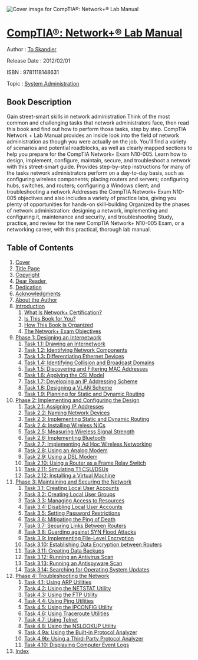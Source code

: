 ![Cover image for CompTIA®: Network+® Lab Manual](https://imgdetail.ebookreading.net/cover/cover/system_admin/EB9781118148631.jpg)

[CompTIA®: Network+® Lab Manual](https://ebookreading.net/view/book/CompTIA%C2%AE%3A+Network%2B%C2%AE+Lab+Manual-EB9781118148631_1.html "CompTIA®: Network+® Lab Manual")
====================================================================================================================

Author : [To Skandier](https://ebookreading.net/search/author/To+Skandier)

Release Date : 2012/02/01

ISBN : 9781118148631

Topic : [System Administration](https://ebookreading.net/search/category/system-administration)

Book Description
-----------------

Gain street-smart skills in network administration
Think of the most common and challenging tasks that network administrators face, then read this book and find out how to perform those tasks, step by step. CompTIA Network + Lab Manual provides an inside look into the field of network administration as though you were actually on the job. You'll find a variety of scenarios and potential roadblocks, as well as clearly mapped sections to help you prepare for the CompTIA Network+ Exam N10-005. Learn how to design, implement, configure, maintain, secure, and troubleshoot a network with this street-smart guide.
Provides step-by-step instructions for many of the tasks network administrators perform on a day-to-day basis, such as configuring wireless components; placing routers and servers; configuring hubs, switches, and routers; configuring a Windows client; and troubleshooting a network
Addresses the CompTIA Network+ Exam N10-005 objectives and also includes a variety of practice labs, giving you plenty of opportunities for hands-on skill-building
Organized by the phases of network administration: designing a network, implementing and configuring it, maintenance and security, and troubleshooting
Study, practice, and review for the new CompTIA Network+ N10-005 Exam, or a networking career, with this practical, thorough lab manual.
              
Table of Contents
-----------------

1. [Cover](https://ebookreading.net/view/book/CompTIA%C2%AE%3A+Network%2B%C2%AE+Lab+Manual-EB9781118148631_1.html)
1. [Title Page](https://ebookreading.net/view/book/CompTIA%C2%AE%3A+Network%2B%C2%AE+Lab+Manual-EB9781118148631_3.html)
1. [Copyright](https://ebookreading.net/view/book/CompTIA%C2%AE%3A+Network%2B%C2%AE+Lab+Manual-EB9781118148631_4.html)
1. [Dear Reader,](https://ebookreading.net/view/book/CompTIA%C2%AE%3A+Network%2B%C2%AE+Lab+Manual-EB9781118148631_5.html)
1. [Dedication](https://ebookreading.net/view/book/CompTIA%C2%AE%3A+Network%2B%C2%AE+Lab+Manual-EB9781118148631_6.html)
1. [Acknowledgments](https://ebookreading.net/view/book/CompTIA%C2%AE%3A+Network%2B%C2%AE+Lab+Manual-EB9781118148631_7.html)
1. [About the Author](https://ebookreading.net/view/book/CompTIA%C2%AE%3A+Network%2B%C2%AE+Lab+Manual-EB9781118148631_8.html)
1. [Introduction](https://ebookreading.net/view/book/CompTIA%C2%AE%3A+Network%2B%C2%AE+Lab+Manual-EB9781118148631_9.html)
    1. [What Is Network+ Certification?](https://ebookreading.net/view/book/CompTIA%C2%AE%3A+Network%2B%C2%AE+Lab+Manual-EB9781118148631_9.html#f07-anchor-1)
    1. [Is This Book for You?](https://ebookreading.net/view/book/CompTIA%C2%AE%3A+Network%2B%C2%AE+Lab+Manual-EB9781118148631_9.html#f07-anchor-2)
    1. [How This Book Is Organized](https://ebookreading.net/view/book/CompTIA%C2%AE%3A+Network%2B%C2%AE+Lab+Manual-EB9781118148631_9.html#f07-anchor-3)
    1. [The Network+ Exam Objectives](https://ebookreading.net/view/book/CompTIA%C2%AE%3A+Network%2B%C2%AE+Lab+Manual-EB9781118148631_9.html#f07-anchor-4)
1. [Phase 1: Designing an Internetwork](https://ebookreading.net/view/book/CompTIA%C2%AE%3A+Network%2B%C2%AE+Lab+Manual-EB9781118148631_10.html)
    1. [Task 1.1: Drawing an Internetwork](https://ebookreading.net/view/book/CompTIA%C2%AE%3A+Network%2B%C2%AE+Lab+Manual-EB9781118148631_10.html#c01-anchor-1)
    1. [Task 1.2: Identifying Network Components](https://ebookreading.net/view/book/CompTIA%C2%AE%3A+Network%2B%C2%AE+Lab+Manual-EB9781118148631_10.html#c01-anchor-2)
    1. [Task 1.3: Differentiating Ethernet Devices](https://ebookreading.net/view/book/CompTIA%C2%AE%3A+Network%2B%C2%AE+Lab+Manual-EB9781118148631_10.html#c01-anchor-3)
    1. [Task 1.4: Identifying Collision and Broadcast Domains](https://ebookreading.net/view/book/CompTIA%C2%AE%3A+Network%2B%C2%AE+Lab+Manual-EB9781118148631_10.html#c01-anchor-4)
    1. [Task 1.5: Discovering and Filtering MAC Addresses](https://ebookreading.net/view/book/CompTIA%C2%AE%3A+Network%2B%C2%AE+Lab+Manual-EB9781118148631_10.html#c01-anchor-5)
    1. [Task 1.6: Applying the OSI Model](https://ebookreading.net/view/book/CompTIA%C2%AE%3A+Network%2B%C2%AE+Lab+Manual-EB9781118148631_10.html#c01-anchor-6)
    1. [Task 1.7: Developing an IP Addressing Scheme](https://ebookreading.net/view/book/CompTIA%C2%AE%3A+Network%2B%C2%AE+Lab+Manual-EB9781118148631_10.html#c01-anchor-7)
    1. [Task 1.8: Designing a VLAN Scheme](https://ebookreading.net/view/book/CompTIA%C2%AE%3A+Network%2B%C2%AE+Lab+Manual-EB9781118148631_10.html#c01-anchor-8)
    1. [Task 1.9: Planning for Static and Dynamic Routing](https://ebookreading.net/view/book/CompTIA%C2%AE%3A+Network%2B%C2%AE+Lab+Manual-EB9781118148631_10.html#c01-anchor-9)
1. [Phase 2: Implementing and Configuring the Design](https://ebookreading.net/view/book/CompTIA%C2%AE%3A+Network%2B%C2%AE+Lab+Manual-EB9781118148631_11.html)
    1. [Task 2.1: Assigning IP Addresses](https://ebookreading.net/view/book/CompTIA%C2%AE%3A+Network%2B%C2%AE+Lab+Manual-EB9781118148631_11.html#c02-anchor-1)
    1. [Task 2.2: Naming Network Devices](https://ebookreading.net/view/book/CompTIA%C2%AE%3A+Network%2B%C2%AE+Lab+Manual-EB9781118148631_11.html#c02-anchor-2)
    1. [Task 2.3: Implementing Static and Dynamic Routing](https://ebookreading.net/view/book/CompTIA%C2%AE%3A+Network%2B%C2%AE+Lab+Manual-EB9781118148631_11.html#c02-anchor-3)
    1. [Task 2.4: Installing Wireless NICs](https://ebookreading.net/view/book/CompTIA%C2%AE%3A+Network%2B%C2%AE+Lab+Manual-EB9781118148631_11.html#c02-anchor-4)
    1. [Task 2.5: Measuring Wireless Signal Strength](https://ebookreading.net/view/book/CompTIA%C2%AE%3A+Network%2B%C2%AE+Lab+Manual-EB9781118148631_11.html#c02-anchor-5)
    1. [Task 2.6: Implementing Bluetooth](https://ebookreading.net/view/book/CompTIA%C2%AE%3A+Network%2B%C2%AE+Lab+Manual-EB9781118148631_11.html#c02-anchor-6)
    1. [Task 2.7: Implementing Ad Hoc Wireless Networking](https://ebookreading.net/view/book/CompTIA%C2%AE%3A+Network%2B%C2%AE+Lab+Manual-EB9781118148631_11.html#c02-anchor-7)
    1. [Task 2.8: Using an Analog Modem](https://ebookreading.net/view/book/CompTIA%C2%AE%3A+Network%2B%C2%AE+Lab+Manual-EB9781118148631_11.html#c02-anchor-8)
    1. [Task 2.9: Using a DSL Modem](https://ebookreading.net/view/book/CompTIA%C2%AE%3A+Network%2B%C2%AE+Lab+Manual-EB9781118148631_11.html#c02-anchor-9)
    1. [Task 2.10: Using a Router as a Frame Relay Switch](https://ebookreading.net/view/book/CompTIA%C2%AE%3A+Network%2B%C2%AE+Lab+Manual-EB9781118148631_11.html#c02-anchor-10)
    1. [Task 2.11: Simulating T1 CSU/DSUs](https://ebookreading.net/view/book/CompTIA%C2%AE%3A+Network%2B%C2%AE+Lab+Manual-EB9781118148631_11.html#c02-anchor-11)
    1. [Task 2.12: Installing a Virtual Machine](https://ebookreading.net/view/book/CompTIA%C2%AE%3A+Network%2B%C2%AE+Lab+Manual-EB9781118148631_11.html#c02-anchor-12)
1. [Phase 3: Maintaining and Securing the Network](https://ebookreading.net/view/book/CompTIA%C2%AE%3A+Network%2B%C2%AE+Lab+Manual-EB9781118148631_12.html)
    1. [Task 3.1: Creating Local User Accounts](https://ebookreading.net/view/book/CompTIA%C2%AE%3A+Network%2B%C2%AE+Lab+Manual-EB9781118148631_12.html#c03-anchor-1)
    1. [Task 3.2: Creating Local User Groups](https://ebookreading.net/view/book/CompTIA%C2%AE%3A+Network%2B%C2%AE+Lab+Manual-EB9781118148631_12.html#c03-anchor-2)
    1. [Task 3.3: Managing Access to Resources](https://ebookreading.net/view/book/CompTIA%C2%AE%3A+Network%2B%C2%AE+Lab+Manual-EB9781118148631_12.html#c03-anchor-3)
    1. [Task 3.4: Disabling Local User Accounts](https://ebookreading.net/view/book/CompTIA%C2%AE%3A+Network%2B%C2%AE+Lab+Manual-EB9781118148631_12.html#c03-anchor-4)
    1. [Task 3.5: Setting Password Restrictions](https://ebookreading.net/view/book/CompTIA%C2%AE%3A+Network%2B%C2%AE+Lab+Manual-EB9781118148631_12.html#c03-anchor-5)
    1. [Task 3.6: Mitigating the Ping of Death](https://ebookreading.net/view/book/CompTIA%C2%AE%3A+Network%2B%C2%AE+Lab+Manual-EB9781118148631_12.html#c03-anchor-6)
    1. [Task 3.7: Securing Links Between Routers](https://ebookreading.net/view/book/CompTIA%C2%AE%3A+Network%2B%C2%AE+Lab+Manual-EB9781118148631_12.html#c03-anchor-7)
    1. [Task 3.8: Guarding against SYN Flood Attacks](https://ebookreading.net/view/book/CompTIA%C2%AE%3A+Network%2B%C2%AE+Lab+Manual-EB9781118148631_12.html#c03-anchor-8)
    1. [Task 3.9: Implementing File-Level Encryption](https://ebookreading.net/view/book/CompTIA%C2%AE%3A+Network%2B%C2%AE+Lab+Manual-EB9781118148631_12.html#c03-anchor-9)
    1. [Task 3.10: Establishing Data Encryption between Routers](https://ebookreading.net/view/book/CompTIA%C2%AE%3A+Network%2B%C2%AE+Lab+Manual-EB9781118148631_12.html#c03-anchor-10)
    1. [Task 3.11: Creating Data Backups](https://ebookreading.net/view/book/CompTIA%C2%AE%3A+Network%2B%C2%AE+Lab+Manual-EB9781118148631_12.html#c03-anchor-11)
    1. [Task 3.12: Running an Antivirus Scan](https://ebookreading.net/view/book/CompTIA%C2%AE%3A+Network%2B%C2%AE+Lab+Manual-EB9781118148631_12.html#c03-anchor-12)
    1. [Task 3.13: Running an Antispyware Scan](https://ebookreading.net/view/book/CompTIA%C2%AE%3A+Network%2B%C2%AE+Lab+Manual-EB9781118148631_12.html#c03-anchor-13)
    1. [Task 3.14: Searching for Operating System Updates](https://ebookreading.net/view/book/CompTIA%C2%AE%3A+Network%2B%C2%AE+Lab+Manual-EB9781118148631_12.html#c03-anchor-14)
1. [Phase 4: Troubleshooting the Network](https://ebookreading.net/view/book/CompTIA%C2%AE%3A+Network%2B%C2%AE+Lab+Manual-EB9781118148631_13.html)
    1. [Task 4.1: Using ARP Utilities](https://ebookreading.net/view/book/CompTIA%C2%AE%3A+Network%2B%C2%AE+Lab+Manual-EB9781118148631_13.html#c04-anchor-1)
    1. [Task 4.2: Using the NETSTAT Utility](https://ebookreading.net/view/book/CompTIA%C2%AE%3A+Network%2B%C2%AE+Lab+Manual-EB9781118148631_13.html#c04-anchor-2)
    1. [Task 4.3: Using the FTP Utility](https://ebookreading.net/view/book/CompTIA%C2%AE%3A+Network%2B%C2%AE+Lab+Manual-EB9781118148631_13.html#c04-anchor-3)
    1. [Task 4.4: Using Ping Utilities](https://ebookreading.net/view/book/CompTIA%C2%AE%3A+Network%2B%C2%AE+Lab+Manual-EB9781118148631_13.html#c04-anchor-4)
    1. [Task 4.5: Using the IPCONFIG Utility](https://ebookreading.net/view/book/CompTIA%C2%AE%3A+Network%2B%C2%AE+Lab+Manual-EB9781118148631_13.html#c04-anchor-5)
    1. [Task 4.6: Using Traceroute Utilities](https://ebookreading.net/view/book/CompTIA%C2%AE%3A+Network%2B%C2%AE+Lab+Manual-EB9781118148631_13.html#c04-anchor-6)
    1. [Task 4.7: Using Telnet](https://ebookreading.net/view/book/CompTIA%C2%AE%3A+Network%2B%C2%AE+Lab+Manual-EB9781118148631_13.html#c04-anchor-7)
    1. [Task 4.8: Using the NSLOOKUP Utility](https://ebookreading.net/view/book/CompTIA%C2%AE%3A+Network%2B%C2%AE+Lab+Manual-EB9781118148631_13.html#c04-anchor-8)
    1. [Task 4.9a: Using the Built-in Protocol Analyzer](https://ebookreading.net/view/book/CompTIA%C2%AE%3A+Network%2B%C2%AE+Lab+Manual-EB9781118148631_13.html#c04-anchor-9)
    1. [Task 4.9b: Using a Third-Party Protocol Analyzer](https://ebookreading.net/view/book/CompTIA%C2%AE%3A+Network%2B%C2%AE+Lab+Manual-EB9781118148631_13.html#c04-anchor-10)
    1. [Task 4.10: Displaying Computer Event Logs](https://ebookreading.net/view/book/CompTIA%C2%AE%3A+Network%2B%C2%AE+Lab+Manual-EB9781118148631_13.html#c04-anchor-11)
1. [Index](https://ebookreading.net/view/book/CompTIA%C2%AE%3A+Network%2B%C2%AE+Lab+Manual-EB9781118148631_14.html)
